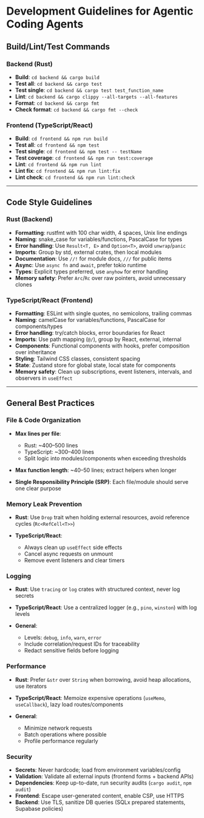 # Development Guidelines for Agentic Coding Agents

## Build/Lint/Test Commands

### Backend (Rust)

* **Build**: `cd backend && cargo build`
* **Test all**: `cd backend && cargo test`
* **Test single**: `cd backend && cargo test test_function_name`
* **Lint**: `cd backend && cargo clippy --all-targets --all-features`
* **Format**: `cd backend && cargo fmt`
* **Check format**: `cd backend && cargo fmt --check`

### Frontend (TypeScript/React)

* **Build**: `cd frontend && npm run build`
* **Test all**: `cd frontend && npm test`
* **Test single**: `cd frontend && npm test -- testName`
* **Test coverage**: `cd frontend && npm run test:coverage`
* **Lint**: `cd frontend && npm run lint`
* **Lint fix**: `cd frontend && npm run lint:fix`
* **Lint check**: `cd frontend && npm run lint:check`


---

## Code Style Guidelines

### Rust (Backend)

* **Formatting**: rustfmt with 100 char width, 4 spaces, Unix line endings
* **Naming**: snake\_case for variables/functions, PascalCase for types
* **Error handling**: Use `Result<T, E>` and `Option<T>`, avoid `unwrap`/`panic`
* **Imports**: Group by std, external crates, then local modules
* **Documentation**: Use `//!` for module docs, `///` for public items
* **Async**: Use `async fn` and `await`, prefer tokio runtime
* **Types**: Explicit types preferred, use `anyhow` for error handling
* **Memory safety**: Prefer `Arc`/`Rc` over raw pointers, avoid unnecessary clones

### TypeScript/React (Frontend)

* **Formatting**: ESLint with single quotes, no semicolons, trailing commas
* **Naming**: camelCase for variables/functions, PascalCase for components/types
* **Error handling**: try/catch blocks, error boundaries for React
* **Imports**: Use path mapping (`@/`), group by React, external, internal
* **Components**: Functional components with hooks, prefer composition over inheritance
* **Styling**: Tailwind CSS classes, consistent spacing
* **State**: Zustand store for global state, local state for components
* **Memory safety**: Clean up subscriptions, event listeners, intervals, and observers in `useEffect`

---

## General Best Practices

### File & Code Organization

* **Max lines per file**:

  * Rust: \~400–500 lines
  * TypeScript: \~300–400 lines
  * Split logic into modules/components when exceeding thresholds
* **Max function length**: \~40–50 lines; extract helpers when longer
* **Single Responsibility Principle (SRP)**: Each file/module should serve one clear purpose

### Memory Leak Prevention

* **Rust**: Use `Drop` trait when holding external resources, avoid reference cycles (`Rc<RefCell<T>>`)
* **TypeScript/React**:

  * Always clean up `useEffect` side effects
  * Cancel async requests on unmount
  * Remove event listeners and clear timers

### Logging

* **Rust**: Use `tracing` or `log` crates with structured context, never log secrets
* **TypeScript/React**: Use a centralized logger (e.g., `pino`, `winston`) with log levels
* **General**:

  * Levels: `debug`, `info`, `warn`, `error`
  * Include correlation/request IDs for traceability
  * Redact sensitive fields before logging

### Performance

* **Rust**: Prefer `&str` over `String` when borrowing, avoid heap allocations, use iterators
* **TypeScript/React**: Memoize expensive operations (`useMemo`, `useCallback`), lazy load routes/components
* **General**:

  * Minimize network requests
  * Batch operations where possible
  * Profile performance regularly

### Security

* **Secrets**: Never hardcode; load from environment variables/config
* **Validation**: Validate all external inputs (frontend forms + backend APIs)
* **Dependencies**: Keep up-to-date, run security audits (`cargo audit`, `npm audit`)
* **Frontend**: Escape user-generated content, enable CSP, use HTTPS
* **Backend**: Use TLS, sanitize DB queries (SQLx prepared statements, Supabase policies)
